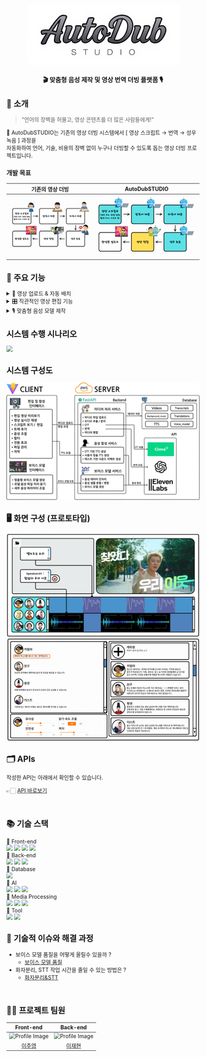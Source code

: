 <div align="center">

<!-- logo -->
<img src="readme-img/logo.jpg" width="400"/>

### 🎬 맞춤형 음성 제작 및 영상 번역 더빙 플랫폼 🎙️

</div>

## 📝 소개

> "언어의 장벽을 허물고, 영상 콘텐츠를 더 많은 사람들에게!"

🎥 AutoDubSTUDIO는 기존의 영상 더빙 시스템에서 [ 영상 스크립트 → 번역 → 성우 녹음 ] 과정을 <br>자동화하여 언어, 기술, 비용의 장벽 없이 누구나 더빙할 수 있도록 돕는 영상 더빙 프로젝트입니다.

### 개발 목표

|                 기존의 영상 더빙                  |                   AutoDubSTUDIO                   |
| :-----------------------------------------------: | :-----------------------------------------------: |
| <img src="readme-img/개발목표1.png" width="400"/> | <img src="readme-img/개발목표2.png" width="400"/> |
|                                                   |

## 🚀 주요 기능

<details><summary>📂 영상 업로드 & 자동 배치</summary>

1. **영상 업로드 및 저장**

   - 사용자가 업로드한 영상을 서버에 저장하고, 해당 영상의 길이와 경로 정보를 기록합니다.
   - 업로드 즉시 영상 파일에서 오디오를 추출하여 별도의 폴더에 저장합니다.

2. **오디오 분리 자동화**

   - 추출된 오디오를 Spleeter를 통해 자동으로 보컬(음성)과 반주(배경음악)로 분리합니다.
   - 분리된 보컬과 배경음악의 파일 경로를 받아 이후 처리 단계에 활용합니다.

3. **자동 STT 및 번역 처리**

   - 분리된 보컬 오디오를 Clova Speech Long Sentence API에 전달하여 음성 인식(STT)을 수행합니다.
   - 인식된 텍스트를 PostgreSQL DB에 저장하고, OpenAI GPT-4를 통해 영어 번역을 자동으로 진행합니다.

4. **TTS 생성 요청 및 최종 데이터 조합**
   - STT 및 번역 데이터 기반으로 ElevenLabs API를 호출해 TTS 오디오를 생성합니다.
   - 영상, 배경음악, TTS 트랙 등 모든 데이터를 통합해 편집용 정보 패키지를 자동으로 구성합니다.

</details> <details><summary>🎛️ 직관적인 영상 편집 기능</summary>

1. **타임라인 기반 편집 인터페이스**

   - 영상 업로드 후 자동으로 추출된 음성, 번역, TTS 데이터가 타임라인에 배치되어 편집하기 쉽도록 제공됩니다.
   - 각 트랙(원본 대사, 번역 텍스트, TTS 오디오)의 시작 시간과 지속 시간이 명시되어 있어, 사용자가 직관적으로 편집할 수 있습니다.

2. **세부 편집 및 미리보기 기능**

   - 사용자 인터페이스에서는 영상 및 오디오의 개별 클립을 확인하고, 필요한 부분을 손쉽게 재배치하거나 수정할 수 있습니다.
   - 각 편집 트랙에 대한 소요 시간 및 처리 단계별 타이밍 정보를 함께 제공해, 작업의 효율성과 정확성을 높입니다.

3. **자동 배치 및 동기화**

   - 자동으로 추출된 STT, 번역, TTS 데이터가 영상과 동기화되어 배치되므로, 추가 편집 없이도 완성도 높은 결과물을 미리 확인할 수 있습니다.
   - 배경음악과 TTS 오디오의 볼륨 및 시작 시점을 조정할 수 있어, 사용자 맞춤형 편집이 가능합니다.

</details> <details><summary>🎙️ 맞춤형 음성 모델 제작</summary>

1. **보이스 모델 생성 프로세스**

   - 사용자가 업로드한 음성 파일에서 Spleeter를 이용해 보컬만 분리하고, 불필요한 무음 구간을 제거하여 정제된 음성 데이터를 확보합니다.
   - 정제된 음성을 병합 및 분할하여 최대 25개의 샘플 파일로 가공, ElevenLabs API에 전달해 맞춤형 보이스 모델을 생성합니다.

2. **세밀한 전처리 및 샘플링**

   - 음성 파일의 무음 구간을 감지해 자연스러운 전환(fade-in, fade-out) 효과를 적용, 고품질 음성 샘플을 생성합니다.
   - 전체 음성이 너무 긴 경우, 최대 30초 단위로 분할하여 균일한 샘플 세트를 구성함으로써 모델 학습 효율성을 높입니다.

3. **DB 연동 및 결과 관리**

   - 생성된 보이스 모델의 ID, 이름, 설명 등의 정보를 PostgreSQL DB에 저장하여, 나중에 편리하게 호출 및 관리할 수 있도록 합니다.
   - 보이스 모델 제작 완료 후, 임시 파일 및 작업 관련 데이터를 정리해 시스템 리소스를 효율적으로 관리합니다.

</details>

## 시스템 수행 시나리오

<img src="readme-img/시스템수행시나리오.png">

## 시스템 구성도

<img src="readme-img/시스템 구성도.png">

## 🖥️ 화면 구성 (프로토타입)

<img src="readme-img/편집화면구성(프로토).png">
<img src="readme-img/음성모델화면구성(프로토).png">

<br />

## 🗂️ APIs

작성한 API는 아래에서 확인할 수 있습니다.

👉🏻 [API 바로보기]()

<br />

## 📚 기술 스택

<div></div>
🔹 Front-end
<div> <img src="https://img.shields.io/badge/vite-%23646CFF.svg?style=for-the-badge&logo=vite&logoColor=white"/> <img src="https://img.shields.io/badge/react-%2320232a.svg?style=for-the-badge&logo=react&logoColor=%2361DAFB"/> <img src="https://img.shields.io/badge/html5-%23E34F26.svg?style=for-the-badge&logo=html5&logoColor=white"/> <img src="https://img.shields.io/badge/css3-%231572B6.svg?style=for-the-badge&logo=css3&logoColor=white"/>  </div>
🔹 Back-end
<div> <img src="https://img.shields.io/badge/Python-3670A0?style=for-the-badge&logo=python&logoColor=ffdd54"/> <img src="https://img.shields.io/badge/FastAPI-009688?style=for-the-badge&logo=fastapi&logoColor=white"/> <img src="https://img.shields.io/badge/Uvicorn-222222?style=for-the-badge&logo=uvicorn&logoColor=white"/> </div>
🔹 Database
<div> <img src="https://img.shields.io/badge/PostgreSQL-336791?style=for-the-badge&logo=postgresql&logoColor=white"/></div>
🔹 AI
<div> <img src="https://img.shields.io/badge/Clova%20Speech-0DB4E9?style=for-the-badge&logo=ncloud&logoColor=white"/> <img src="https://img.shields.io/badge/OpenAI-412991?style=for-the-badge&logo=openai&logoColor=white"/> <img src="https://img.shields.io/badge/ElevenLabs-FF9900?style=for-the-badge"/> </div>
🔹 Media Processing
<div> <img src="https://img.shields.io/badge/FFmpeg-007808?style=for-the-badge&logo=ffmpeg&logoColor=white"/> <img src="https://img.shields.io/badge/MoviePy-FF3031?style=for-the-badge"/> <img src="https://img.shields.io/badge/Spleeter-FB4F14?style=for-the-badge"/> </div>
🔹 Tool
<div> <img src="https://img.shields.io/badge/Discord-%235865F2.svg?style=for-the-badge&logo=discord&logoColor=white"/> <img src="https://img.shields.io/badge/github-%23121011.svg?style=for-the-badge&logo=github&logoColor=white"/> </div>

## 🤔 기술적 이슈와 해결 과정

- 보이스 모델 품질을 어떻게 올릴수 있을까 ?
  - [보이스 모델 품질]()
- 화자분리, STT 작업 시간을 줄일 수 있는 방법은 ?
  - [화자분리&STT]()

<br />

## 💁‍♂️ 프로젝트 팀원

|                                            Front-end                                            |                                             Back-end                                             |
| :---------------------------------------------------------------------------------------------: | :----------------------------------------------------------------------------------------------: |
| <img src="https://github.com/ele-003.png?size=80" alt="Profile Image" width="160" height="160"> | <img src="https://github.com/leeway01.png?size=80" alt="Profile Image" width="160" height="160"> |
|                              [이주영](https://github.com/ele-003)                               |                              [이재현](https://github.com/leeway01)                               |
